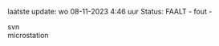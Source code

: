 laatste update: 
wo 08-11-2023  4:46   uur 
Status: FAALT - fout - 
<div class="service R">svn</div><div class="service R">microstation</div>